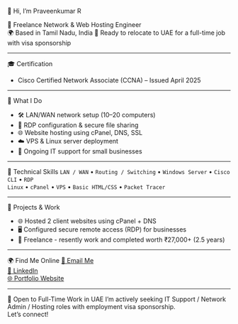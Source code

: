 👋 Hi, I’m Praveenkumar R

💼 Freelance Network & Web Hosting Engineer  
🌍 Based in Tamil Nadu, India 
🚀 Ready to relocate to UAE for a full-time job with visa sponsorship

----------------------------------------------------------------------------------------------------

🎓 Certification
- Cisco Certified Network Associate (CCNA) – Issued April 2025
  
----------------------------------------------------------------------------------------------------

🧠 What I Do
- 🛠️ LAN/WAN network setup (10–20 computers)
- 🔐 RDP configuration & secure file sharing
- 🌐 Website hosting using cPanel, DNS, SSL
- ☁️ VPS & Linux server deployment
- 🧰 Ongoing IT support for small businesses

----------------------------------------------------------------------------------------------------

🔧 Technical Skills
`LAN / WAN` • `Routing / Switching` • `Windows Server` • `Cisco CLI` • `RDP`  
`Linux` • `cPanel` • `VPS` • `Basic HTML/CSS` • `Packet Tracer`

----------------------------------------------------------------------------------------------------

📂 Projects & Work
- 🌐 Hosted 2 client websites using cPanel + DNS
- 🖥️ Configured secure remote access (RDP) for businesses
- 💼 Freelance - resently work and completed worth ₹27,000+ (2.5 years)

----------------------------------------------------------------------------------------------------

🌍 Find Me Online
[📧 Email Me](mailto:praveenkumarcse2001@gmail.com)  
[🔗 LinkedIn](https://www.linkedin.com/in/YOUR-LINK)  
[🌐 Portfolio Website](https://YOUR-PORTFOLIO-LINK)

----------------------------------------------------------------------------------------------------

💼 Open to Full-Time Work in UAE
I’m actively seeking IT Support / Network Admin / Hosting roles with employment visa sponsorship.  
Let’s connect!
